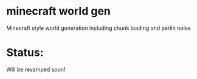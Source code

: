 # minecraft world gen
 Minecraft style world generation including chunk loading and perlin noise

# Status:
Will be revamped soon!

